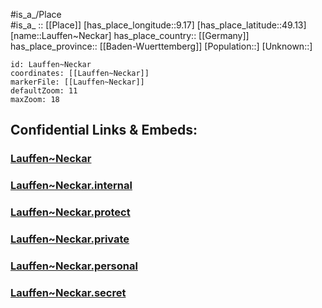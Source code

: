 ﻿---
location: [49.13,9.17] 
mapzoom: [7,12] 
mapmarker: city 
type: City
tags:
- geo/City


SpocWebEntityId: 31876
isDeleted: false
confidential: public

---
#is_a_/Place  
#is_a_ :: [[Place]] 
[has_place_longitude::9.17] 
[has_place_latitude::49.13] 
[name::Lauffen~Neckar] 
has_place_country:: [[Germany]]  
has_place_province:: [[Baden-Wuerttemberg]] 
[Population::] 
[Unknown::] 


```leaflet
id: Lauffen~Neckar
coordinates: [[Lauffen~Neckar]] 
markerFile: [[Lauffen~Neckar]] 
defaultZoom: 11 
maxZoom: 18
```


## Confidential Links & Embeds: 

### [Lauffen~Neckar](/_public/Earth/Continent/Europe/Europe~Central/Germany/Germany~West/Baden-Wuerttemberg/counties~BW/Heilbronn/cities~Heilbronn/Lauffen~Neckar.md) 

### [Lauffen~Neckar.internal](/_internal/Earth/Continent/Europe/Europe~Central/Germany/Germany~West/Baden-Wuerttemberg/counties~BW/Heilbronn/cities~Heilbronn/Lauffen~Neckar.internal.md) 

### [Lauffen~Neckar.protect](/_protect/Earth/Continent/Europe/Europe~Central/Germany/Germany~West/Baden-Wuerttemberg/counties~BW/Heilbronn/cities~Heilbronn/Lauffen~Neckar.protect.md) 

### [Lauffen~Neckar.private](/_private/Earth/Continent/Europe/Europe~Central/Germany/Germany~West/Baden-Wuerttemberg/counties~BW/Heilbronn/cities~Heilbronn/Lauffen~Neckar.private.md) 

### [Lauffen~Neckar.personal](/_personal/Earth/Continent/Europe/Europe~Central/Germany/Germany~West/Baden-Wuerttemberg/counties~BW/Heilbronn/cities~Heilbronn/Lauffen~Neckar.personal.md) 

### [Lauffen~Neckar.secret](/_secret/Earth/Continent/Europe/Europe~Central/Germany/Germany~West/Baden-Wuerttemberg/counties~BW/Heilbronn/cities~Heilbronn/Lauffen~Neckar.secret.md) 
